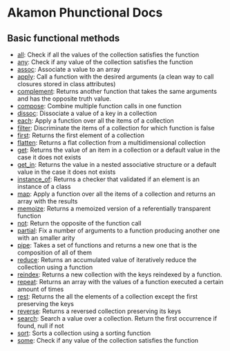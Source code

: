 # Akamon Phunctional Docs

## Basic functional methods

 * [all](functions/all.md): Check if all the values of the collection satisfies the function
 * [any](functions/any.md): Check if any value of the collection satisfies the function
 * [assoc](functions/assoc.md): Associate a value to an array
 * [apply](functions/apply.md): Call a function with the desired arguments (a clean way to call closures stored in class attributes)
 * [complement](functions/complement.md): Returns another function that takes the same arguments and has the opposite truth value.
 * [compose](functions/compose.md): Combine multiple function calls in one function
 * [dissoc](functions/dissoc.md): Dissociate a value of a key in a collection
 * [each](functions/each.md): Apply a function over all the items of a collection
 * [filter](functions/filter.md): Discriminate the items of a collection for which function is false
 * [first](functions/first.md): Returns the first element of a collection
 * [flatten](functions/flatten.md): Returns a flat collection from a multidimensional collection
 * [get](functions/get.md): Returns the value of an item in a collection or a default value in the case it does not exists
 * [get_in](functions/get_in.md): Returns the value in a nested associative structure or a default value in the case it does not exists
 * [instance_of](functions/instance_of.md): Returns a checker that validated if an element is an instance of a class
 * [map](functions/map.md): Apply a function over all the items of a collection and returns an array with the results
 * [memoize](functions/memoize.md): Returns a memoized version of a referentially transparent function
 * [not](functions/not.md): Return the opposite of the function call
 * [partial](functions/partial.md): Fix a number of arguments to a function producing another one with an smaller arity
 * [pipe](functions/reduce.md): Takes a set of functions and returns a new one that is the composition of all of them
 * [reduce](functions/reduce.md): Returns an accumulated value of iteratively reduce the collection using a function
 * [reindex](functions/reindex.md): Returns a new collection with the keys reindexed by a function.
 * [repeat](functions/repeat.md): Returns an array with the values of a function executed a certain amount of times
 * [rest](functions/rest.md): Returns the all the elements of a collection except the first preserving the keys
 * [reverse](functions/reverse.md): Returns a reversed collection preserving its keys
 * [search](functions/search.md): Search a value over a collection. Return the first occurrence if found, null if not
 * [sort](functions/sort.md): Sorts a collection using a sorting function
 * [some](functions/some.md): Check if any value of the collection satisfies the function
